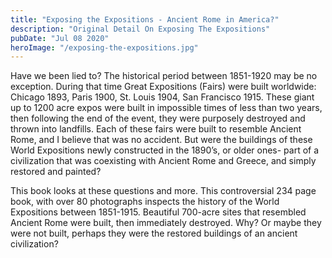 ```yaml
---
title: "Exposing the Expositions - Ancient Rome in America?"
description: "Original Detail On Exposing The Expositions"
pubDate: "Jul 08 2020"
heroImage: "/exposing-the-expositions.jpg"
---
```


Have we been lied to? The historical period between 1851-1920 may be no exception. During that time Great Expositions (Fairs) were built worldwide: Chicago 1893, Paris 1900, St. Louis 1904, San Francisco 1915. These giant up to 1200 acre expos were built in impossible times of less than two years, then following the end of the event, they were purposely destroyed and thrown into landfills. Each of these fairs were built to resemble Ancient Rome, and I believe that was no accident. But were the buildings of these World Expositions newly constructed in the 1890’s, or older ones- part of a civilization that was coexisting with Ancient Rome and Greece, and simply restored and painted?

This book looks at these questions and more. This controversial 234 page book, with over 80 photographs inspects the history of the World Expositions between 1851-1915. Beautiful 700-acre sites that resembled Ancient Rome were built, then immediately destroyed. Why? Or maybe they were not built, perhaps they were the restored buildings of an ancient civilization?
